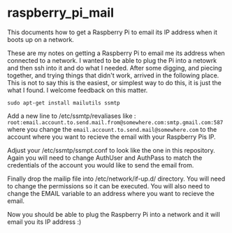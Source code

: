 raspberry_pi_mail
=================

This documents how to get a Raspberry Pi to email its IP address when it boots up on a network.

These are my notes on getting a Raspberry Pi to email me its address when connected to a network.  I wanted to be able to plug the Pi into a netowrk and then ssh into it and do what I needed.  After some digging, and piecing together, and trying things that didn't work, arrived in the following place.  This is not to say this is the easiest, or simplest way to do this, it is just the what I found.  I welcome feedback on this matter.

`sudo apt-get install mailutils ssmtp`

Add a new line to /etc/ssmtp/revaliases like : `root:email.account.to.send.mail.from@somewhere.com:smtp.gmail.com:587`
where you change the `email.account.to.send.mail@somewhere.com` to the account where you want to recieve the email with your Raspberry Pis IP. 

Adjust your /etc/ssmtp/ssmpt.conf to look like the one in this repository.  Again you will need to change AuthUser and AuthPass to match the credentials of the account you would like to send the email from.

Finally drop the mailip file into /etc/network/if-up.d/ directory.  You will need to change the permissions so it can be executed.  You will also need to change the EMAIL variable to an address where you want to recieve the email.

Now you should be able to plug the Raspberry Pi into a network and it will email you its IP address :)
